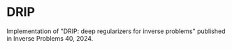 # DRIP
Implementation of "DRIP: deep regularizers for inverse problems" published in Inverse Problems 40, 2024.
